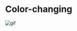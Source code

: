 # Color-changing
![gif](https://github.com/GORKEM1986/Color-changing/commit/c0ba4b2964befa6dac2802a2ca111cc2fa42eb41.gif)
